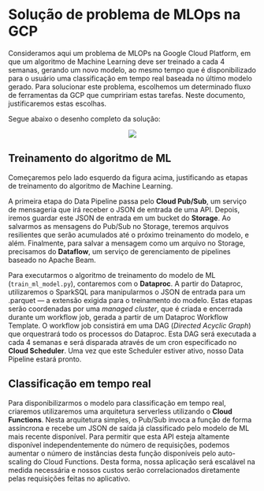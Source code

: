 # Solução de problema de MLOps na GCP

Consideramos aqui um problema de MLOPs na Google Cloud Platform, em que um algoritmo de Machine Learning deve ser treinado a cada 4 semanas, gerando um novo modelo, ao mesmo tempo que é disponibilizado para o usuário uma classificação em tempo real baseada no último modelo gerado. Para solucionar este problema, escolhemos um determinado fluxo de ferramentas da GCP que cumpririam estas tarefas. Neste documento, justificaremos estas escolhas.

Segue abaixo o desenho completo da solução:

<p align="center">
  <img src="https://user-images.githubusercontent.com/68903879/139666648-954c4024-239c-4bd3-ab78-71c429599fe4.png">
</p>

## Treinamento do algoritmo de ML

Começaremos pelo lado esquerdo da figura acima, justificando as etapas de treinamento do algoritmo de Machine Learning.

A primeira etapa do Data Pipeline passa pelo **Cloud Pub/Sub**, um serviço de mensageria que irá receber o JSON de entrada de uma API. Depois, iremos guardar este JSON de entrada em um bucket do **Storage**. Ao salvarmos as mensagens do Pub/Sub no Storage, teremos arquivos resilientes que serão acumulados até o próximo treinamento do modelo, e além. Finalmente, para salvar a mensagem como um arquivo no Storage, precisamos do **Dataflow**, um serviço de gerenciamento de pipelines baseado no Apache Beam.

Para executarmos o algoritmo de treinamento do modelo de ML (`train_ml_model.py`), contaremos com o **Dataproc**. A partir do Dataproc, utilizaremos o SparkSQL para manipularmos o JSON de entrada para um .parquet — a extensão exigida para o treinamento do modelo. Estas etapas serão coordenadas por uma *managed cluster*, que é criada e encerrada durante um workflow job, gerada a partir de um Dataproc Workflow Template. O workflow job consistirá em uma DAG (*Directed Acyclic Graph*) que orquestrará todo os processos do Dataproc. Esta DAG será executada a cada 4 semanas e será disparada através de um cron especificado no **Cloud Scheduler**. Uma vez que este Scheduler estiver ativo, nosso Data Pipeline estará pronto.

## Classificação em tempo real

Para disponibilizarmos o modelo para classificação em tempo real, criaremos utilizaremos uma arquitetura serverless utilizando o **Cloud Functions**. Nesta arquitetura simples, o Pub/Sub invoca a função de forma assíncrona e recebe um JSON de saída já classificado pelo modelo de ML mais recente disponível. Para permitir que esta API esteja altamente disponível independentemente do número de requisições, podemos aumentar o número de instâncias desta função disponíveis pelo auto-scaling do Cloud Functions. Desta forma, nossa aplicação será escalável na medida necessária e nossos custos serão correlacionados diretamente pelas requisições feitas no aplicativo.